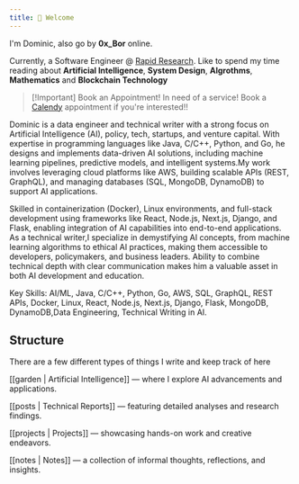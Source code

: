 ```yaml
---
title: 👋 Welcome
---
```


I'm Dominic, also go by **0x_Bor** online.

Currently, a Software Engineer @ [Rapid Research](https://rapidtech.ai). Like to spend
my time reading about **Artificial Intelligence**, **System Design**, **Algrothms**, **Mathematics** and **Blockchain Technology**

> [!Important] Book an Appointment!
> In need of a service! Book a [Calendy](https://calendly.com/oxbor/30min) appointment if you're
> interested!!

Dominic is a data engineer and technical writer with a strong focus on Artificial Intelligence (AI), policy, tech, startups,
and venture capital. With expertise in programming languages like Java, C/C++, Python, and Go, he designs and implements data-driven AI solutions,
including machine learning pipelines, predictive models, and intelligent systems.My  work involves leveraging cloud platforms like AWS, building scalable APIs
(REST, GraphQL), and managing databases (SQL, MongoDB, DynamoDB) to support AI applications.

Skilled in containerization (Docker), Linux environments, and full-stack development using frameworks like React, Node.js, Next.js, Django, and Flask,
enabling integration of  AI capabilities into end-to-end applications. As a technical writer,I specialize in demystifying AI concepts,
from machine learning algorithms to ethical AI practices, making them accessible to developers, policymakers, and business leaders.
Ability to combine technical depth with clear communication makes him a valuable asset in both AI development and education.

Key Skills: AI/ML, Java, C/C++, Python, Go, AWS, SQL, GraphQL, REST APIs, Docker, Linux, React,
Node.js, Next.js, Django, Flask, MongoDB, DynamoDB,Data Engineering, Technical Writing in AI.

## Structure

There are a few different types of things I write and keep track of here

[[garden | Artificial Intelligence]] — where I explore AI advancements and applications.

[[posts | Technical Reports]] — featuring detailed analyses and research findings.

[[projects | Projects]] — showcasing hands-on work and creative endeavors.

[[notes | Notes]] — a collection of informal thoughts, reflections, and insights.
